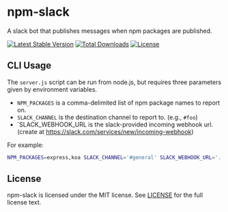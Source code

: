 # npm-slack
A slack bot that publishes messages when npm packages are published.

[![Latest Stable Version](http://img.shields.io/npm/v/npm-slack.svg?style=flat)](https://www.npmjs.org/package/npm-slack)
[![Total Downloads](http://img.shields.io/npm/dm/npm-slack.svg?style=flat)](https://www.npmjs.org/package/npm-slack)
[![License](http://img.shields.io/npm/l/npm-slack.svg?style=flat)](https://www.npmjs.org/package/npm-slack)

## CLI Usage
The `server.js` script can be run from node.js, but requires three parameters
given by environment variables.
* `NPM_PACKAGES` is a comma-delimited list of npm package names to report on.
* `SLACK_CHANNEL` is the destination channel to report to. (e.g., `#foo`)
* `SLACK_WEBHOOK_URL is the slack-provided incoming webhook url. (create at
  https://slack.com/services/new/incoming-webhook)

For example:

```bash
NPM_PACKAGES=express,koa SLACK_CHANNEL='#general' SLACK_WEBHOOK_URL='...' node server.js
```

## License
npm-slack is licensed under the MIT license.  See [LICENSE](LICENSE) for the
full license text.
